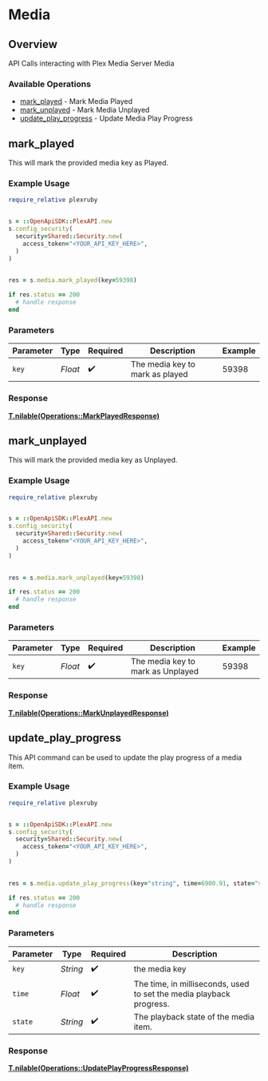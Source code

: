 # Media


## Overview

API Calls interacting with Plex Media Server Media


### Available Operations

* [mark_played](#mark_played) - Mark Media Played
* [mark_unplayed](#mark_unplayed) - Mark Media Unplayed
* [update_play_progress](#update_play_progress) - Update Media Play Progress

## mark_played

This will mark the provided media key as Played.

### Example Usage

```ruby
require_relative plexruby


s = ::OpenApiSDK::PlexAPI.new
s.config_security(
  security=Shared::Security.new(
    access_token="<YOUR_API_KEY_HERE>",
  )
)

    
res = s.media.mark_played(key=59398)

if res.status == 200
  # handle response
end

```

### Parameters

| Parameter                       | Type                            | Required                        | Description                     | Example                         |
| ------------------------------- | ------------------------------- | ------------------------------- | ------------------------------- | ------------------------------- |
| `key`                           | *Float*                         | :heavy_check_mark:              | The media key to mark as played | 59398                           |


### Response

**[T.nilable(Operations::MarkPlayedResponse)](../../models/operations/markplayedresponse.md)**


## mark_unplayed

This will mark the provided media key as Unplayed.

### Example Usage

```ruby
require_relative plexruby


s = ::OpenApiSDK::PlexAPI.new
s.config_security(
  security=Shared::Security.new(
    access_token="<YOUR_API_KEY_HERE>",
  )
)

    
res = s.media.mark_unplayed(key=59398)

if res.status == 200
  # handle response
end

```

### Parameters

| Parameter                         | Type                              | Required                          | Description                       | Example                           |
| --------------------------------- | --------------------------------- | --------------------------------- | --------------------------------- | --------------------------------- |
| `key`                             | *Float*                           | :heavy_check_mark:                | The media key to mark as Unplayed | 59398                             |


### Response

**[T.nilable(Operations::MarkUnplayedResponse)](../../models/operations/markunplayedresponse.md)**


## update_play_progress

This API command can be used to update the play progress of a media item.


### Example Usage

```ruby
require_relative plexruby


s = ::OpenApiSDK::PlexAPI.new
s.config_security(
  security=Shared::Security.new(
    access_token="<YOUR_API_KEY_HERE>",
  )
)

    
res = s.media.update_play_progress(key="string", time=6900.91, state="string")

if res.status == 200
  # handle response
end

```

### Parameters

| Parameter                                                           | Type                                                                | Required                                                            | Description                                                         |
| ------------------------------------------------------------------- | ------------------------------------------------------------------- | ------------------------------------------------------------------- | ------------------------------------------------------------------- |
| `key`                                                               | *String*                                                            | :heavy_check_mark:                                                  | the media key                                                       |
| `time`                                                              | *Float*                                                             | :heavy_check_mark:                                                  | The time, in milliseconds, used to set the media playback progress. |
| `state`                                                             | *String*                                                            | :heavy_check_mark:                                                  | The playback state of the media item.                               |


### Response

**[T.nilable(Operations::UpdatePlayProgressResponse)](../../models/operations/updateplayprogressresponse.md)**

